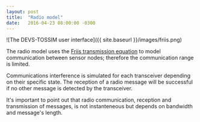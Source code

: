 ```yaml
---
layout: post
title:  "Radio model"
date:   2016-04-23 08:00:00 -0300
---
```


![The DEVS-TOSSIM user interface]({{ site.baseurl }}/images/friis.png)

The radio model uses the [Friis transmission equation](https://en.wikipedia.org/wiki/Friis_transmission_equation) to model communication between sensor nodes; therefore the communication range is limited.

Communications interference is simulated for each transceiver depending on their specific state. The reception of a radio message will be successful if no other message is detected by the transceiver.

It's important to point out that radio communication, reception and transmission of messages, is not instanteneous but depends on bandwidth and message's length.
